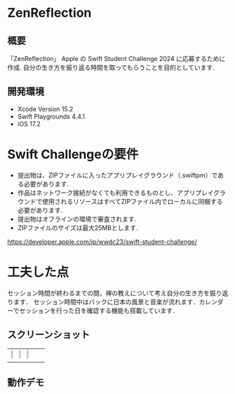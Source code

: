 # ZenReflection


## 概要

「ZenReflection」 Apple の Swift Student Challenge 2024 に応募するために作成.
自分の生き方を振り返る時間を取ってもらうことを目的としています.


## 開発環境

- Xcode Version 15.2
- Swift Playgrounds 4.4.1
- iOS 17.2

# Swift Challengeの要件
- 提出物は、ZIPファイルに入ったアプリプレイグラウンド（.swiftpm）である必要があります.
- 作品はネットワーク接続がなくても利用できるものとし、アプリプレイグラウンドで使用されるリソースはすべてZIPファイル内でローカルに同梱する必要があります.
- 提出物はオフラインの環境で審査されます.
- ZIPファイルのサイズは最大25MBとします.

https://developer.apple.com/jp/wwdc23/swift-student-challenge/


# 工夫した点

セッション時間が終わるまでの間，禅の教えについて考え自分の生き方を振り返ります．
セッション時間中はバックに日本の風景と音楽が流れます．カレンダーでセッションを行った日を確認する機能も搭載しています．

## スクリーンショット
<table>
  <tr>
    <td>
      <img src="https://github.com/k19rs003/ZenReflection/assets/71622151/5f40d971-bc72-4e62-b5a1-122a26c36c86" width="20%">
      <img src="https://github.com/k19rs003/ZenReflection/assets/71622151/705c7a8c-a94f-420f-852a-26842b462761" width="20%">
      <img src="https://github.com/k19rs003/ZenReflection/assets/71622151/f4c4aa9c-644e-4037-b320-21661735ac07" width="20%">
    </td>
  </tr>
</table>


## 動作デモ

